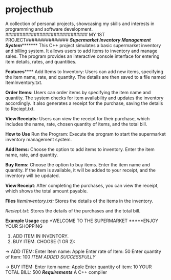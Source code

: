 # projecthub
A collection of personal projects, showcasing my skills and interests in programming and software development.
############################# MY 1ST PROJECT###############
*********************Supermarket Inventory Management System****************************
This C++ project simulates a basic supermarket inventory and billing system. It allows users to add items to inventory and manage sales. The program provides an interactive console interface for entering item details, rates, and quantities.

****Features********
Add Items to Inventory: Users can add new items, specifying the item name, rate, and quantity. The details are then saved to a file named ItemInventory.txt.

**Order Items:** Users can order items by specifying the item name and quantity. The system checks for item availability and updates the inventory accordingly. It also generates a receipt for the purchase, saving the details to Reciept.txt.

**View Receipts:** Users can view the receipt for their purchase, which includes the name, rate, chosen quantity of items, and the total bill.

**How to Use**
Run the Program: Execute the program to start the supermarket inventory management system.

**Add Items:** Choose the option to add items to inventory. Enter the item name, rate, and quantity.

**Buy Items:** Choose the option to buy items. Enter the item name and quantity. If the item is available, it will be added to your receipt, and the inventory will be updated.

**View Receipt**: After completing the purchases, you can view the receipt, which shows the total amount payable.

**Files**
*ItemInventory.txt:* Stores the details of the items in the inventory.

*Reciept.txt:* Stores the details of the purchases and the total bill.

********************Example Usage********************
cpp
*WELCOME TO THE SUPERMARKET
*****ENJOY YOUR SHOPPING
1. ADD ITEM IN INVENTORY.
2. BUY ITEM.
CHOOSE (1 OR 2):

-> ADD ITEM:
Enter Item name: Apple
Enter rate of Item: 50
Enter quantity of Item: 100
*ITEM ADDED SUCCESSFULLY*

-> BUY ITEM:
Enter item name: Apple
Enter quantity of item: 10
YOUR TOTAL BILL: 500
*******Requirements*******
A C++ compiler
